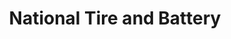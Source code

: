 ---
title: "National Tire and Battery"
url: /lewisville/national-tire-and-battery-south-stemmons-freeway/
shop: car repair
---